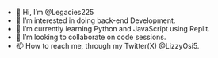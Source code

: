 - 👋 Hi, I’m @Legacies225
- 👀 I’m interested in doing back-end Development.
- 🌱 I’m currently learning Python and JavaScript using Replit.
- 💞️ I’m looking to collaborate on code sessions.
- 📫 How to reach me, through my Twitter(X) @LizzyOsi5.

<!---
Legacies225/Legacies225 is a ✨ special ✨ repository because its `README.md` (this file) appears on your GitHub profile.
You can click the Preview link to take a look at your changes.
--->
